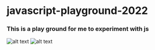 # javascript-playground-2022

### This is a play ground for me to experiment with js

![alt text](https://www.wired.com/wp-content/uploads/2016/05/11xHTywJSoZIMTgyfgFLBJQ-1.gif)
![alt text](https://wifflegif.com/gifs/736191-the-simpsons-lisa-simpson-gif)